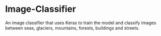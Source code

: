 # Image-Classifier
An image classifier that uses Keras to train the model and classify images between seas, glaciers, mountains, forests, buildings and streets.
